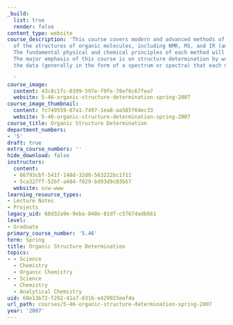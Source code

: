 ```yaml
---
_build:
  list: true
  render: false
content_type: website
course_description: 'This course covers modern and advanced methods of elucidation
  of the structures of organic molecules, including NMR, MS, and IR (among others).
  The fundamental physical and chemical principles of each method will be discussed.
  The major emphasis of this course is on structure determination by way of interpreting
  the data (generally in the form of a spectrum or spectra) that each method provides.

  '
course_image:
  content: 43c8c1fc-0399-597e-f9fe-78ef6c67fea7
  website: 5-46-organic-structure-determination-spring-2007
course_image_thumbnail:
  content: fc749559-07a1-7497-1ea8-aa585f64ec33
  website: 5-46-organic-structure-determination-spring-2007
course_title: Organic Structure Determination
department_numbers:
- '5'
draft: true
extra_course_numbers: ''
hide_download: false
instructors:
  content:
  - 66793cbf-541f-148d-32d0-563222bc1f11
  - 5ca327ff-52bf-a484-f029-bd93d9c03b57
  website: ocw-www
learning_resource_types:
- Lecture Notes
- Projects
legacy_uid: 68d32a9e-9eba-848e-81df-c57674adb661
level:
- Graduate
primary_course_number: '5.46'
term: Spring
title: Organic Structure Determination
topics:
- - Science
  - Chemistry
  - Organic Chemistry
- - Science
  - Chemistry
  - Analytical Chemistry
uid: 68e13b72-f292-41a7-8316-e429923eef4a
url_path: courses/5-46-organic-structure-determination-spring-2007
year: '2007'
---
```

